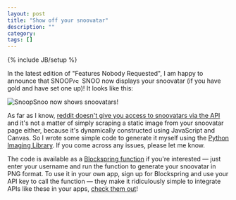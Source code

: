```yaml
---
layout: post
title: "Show off your snoovatar"
description: ""
category: 
tags: []
---
```

{% include JB/setup %}

In the latest edition of "Features Nobody Requested", I am happy to announce that <span class="logo logo-small">SNOOP<img src="{{ ASSET_PATH }}snoopsnoo/img/logo_sm.png" alt="(SnoopSnoo Logo)" width="21" height="10">SNOO</span> now displays your snoovatar (if you have gold and have set one up)! It looks like this:

![SnoopSnoo now shows snoovatars!](http://i.imgur.com/OL5bvL1.png)

As far as I know, [reddit doesn't give you access to snoovatars via the API](http://www.reddit.com/r/blog/comments/2rnf1z/create_your_own_reddit_alien_avatar_with_reddit/cnhgy57) and it's not a matter of simply scraping a static image from your snoovatar page either, because it's dynamically constructed using JavaScript and Canvas. So I wrote some simple code to generate it myself using the [Python Imaging Library](http://en.wikipedia.org/wiki/Python_Imaging_Library). If you come across any issues, please let me know.

The code is available as a [Blockspring function](https://api.blockspring.com/orionmelt/99cd0d8656e4608468d6b1c7e18ce4de) if you're interested &mdash; just enter your username and run the function to generate your snoovatar in PNG format. To use it in your own app, sign up for Blockspring and use your API key to call the function &mdash; they make it ridiculously simple to integrate APIs like these in your apps, [check them out](https://www.blockspring.com/)!